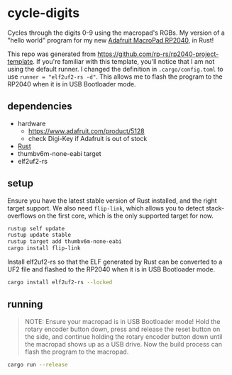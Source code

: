 # cycle-digits

Cycles through the digits 0-9 using the macropad's RGBs. My version of a 
"hello world" program for my new
[Adafruit MacroPad RP2040](https://www.adafruit.com/product/5128), in Rust!

This repo was generated from https://github.com/rp-rs/rp2040-project-template.
If you're familiar with this template, you'll notice that I am not using the
default runner. I changed the definition in `.cargo/config.toml` to use
`runner = "elf2uf2-rs -d"`. This allows me to flash the program to the RP2040
when it is in USB Bootloader mode.

## dependencies

* hardware
  * <https://www.adafruit.com/product/5128>
  * check Digi-Key if Adafruit is out of stock
* [Rust](https://www.rust-lang.org/tools/install)
* thumbv6m-none-eabi target
* elf2uf2-rs

## setup

Ensure you have the latest stable version of Rust installed, and the right
target support. We also need `flip-link`, which allows you to detect
stack-overflows on the first core, which is the only supported target for now.
```sh
rustup self update
rustup update stable
rustup target add thumbv6m-none-eabi
cargo install flip-link
```

Install elf2uf2-rs so that the ELF generated by Rust can be converted to a UF2
file and flashed to the RP2040 when it is in USB Bootloader mode.
```sh
cargo install elf2uf2-rs --locked
```

## running

> NOTE: Ensure your macropad is in USB Bootloader mode! Hold the rotary encoder
button down, press and release the reset button on the side, and continue
holding the rotary encoder button down until the macropad shows up as a USB
drive. Now the build process can flash the program to the macropad. 

```sh
cargo run --release
```
